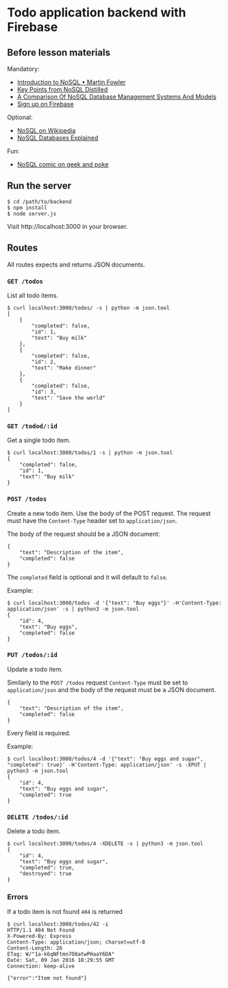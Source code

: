 # Todo application backend with Firebase

## Before lesson materials

Mandatory:

* [Introduction to NoSQL • Martin Fowler][1]
* [Key Points from NoSQL Distilled][2]
* [A Comparison Of NoSQL Database Management Systems And Models][3]
* [Sign up on Firebase][4]

Optional:

* [NoSQL on Wikipedia][5]
* [NoSQL Databases Explained][6]

Fun:

* [NoSQL comic on geek and poke][7]

## Run the server

    $ cd /path/to/backend
    $ npm install
    $ node server.js

Visit http://localhost:3000 in your browser.

## Routes

All routes expects and returns JSON documents.

### `GET /todos`

List all todo items.

    $ curl localhost:3000/todos/ -s | python -m json.tool
    [
        {
            "completed": false,
            "id": 1,
            "text": "Buy milk"
        },
        {
            "completed": false,
            "id": 2,
            "text": "Make dinner"
        },
        {
            "completed": false,
            "id": 3,
            "text": "Save the world"
        }
    ]

### `GET /todod/:id`

Get a single todo item.

    $ curl localhost:3000/todos/1 -s | python -m json.tool
    {
        "completed": false,
        "id": 1,
        "text": "Buy milk"
    }

### `POST /todos`

Create a new todo item. Use the body of the POST request. The request must have
the `Content-Type` header set to `application/json`.

The body of the request should be a JSON document:

    {
        "text": "Description of the item",
        "completed": false
    }

The `completed` field is optional and it will default to `false`.

Example:

    $ curl localhost:3000/todos -d '{"text": "Buy eggs"}' -H'Content-Type: application/json' -s | python3 -m json.tool
    {
        "id": 4,
        "text": "Buy eggs",
        "completed": false
    }

### `PUT /todos/:id`

Update a todo item.

Similarly to the `POST /todos` request `Content-Type` must be set to `application/json` and the body of the request must be a JSON document.

    {
        "text": "Description of the item",
        "completed": false
    }

Every field is required.

Example:

    $ curl localhost:3000/todos/4 -d '{"text": "Buy eggs and sugar", "completed": true}' -H'Content-Type: application/json' -s -XPUT | python3 -m json.tool
    {
        "id": 4,
        "text": "Buy eggs and sugar",
        "completed": true
    }

### `DELETE /todos/:id`

Delete a todo item.

    $ curl localhost:3000/todos/4 -XDELETE -s | python3 -m json.tool
    {
        "id": 4,
        "text": "Buy eggs and sugar",
        "completed": true,
        "destroyed": true
    }

### Errors

If a todo item is not found `404` is returned

    $ curl localhost:3000/todos/42 -i
    HTTP/1.1 404 Not Found
    X-Powered-By: Express
    Content-Type: application/json; charset=utf-8
    Content-Length: 26
    ETag: W/"1a-k6qNFtmn7O8atwPHaaY6DA"
    Date: Sat, 09 Jan 2016 18:29:55 GMT
    Connection: keep-alive

    {"error":"Item not found"}

[1]: https://www.youtube.com/watch?v=qI_g07C_Q5I
[2]: http://martinfowler.com/articles/nosqlKeyPoints.html
[3]: https://www.digitalocean.com/community/tutorials/a-comparison-of-nosql-database-management-systems-and-models
[4]: https://www.firebase.com

[5]: https://en.wikipedia.org/wiki/NoSQL
[6]: https://www.mongodb.com/nosql-explained
[7]: http://geekandpoke.typepad.com/geekandpoke/2011/01/nosql.html
